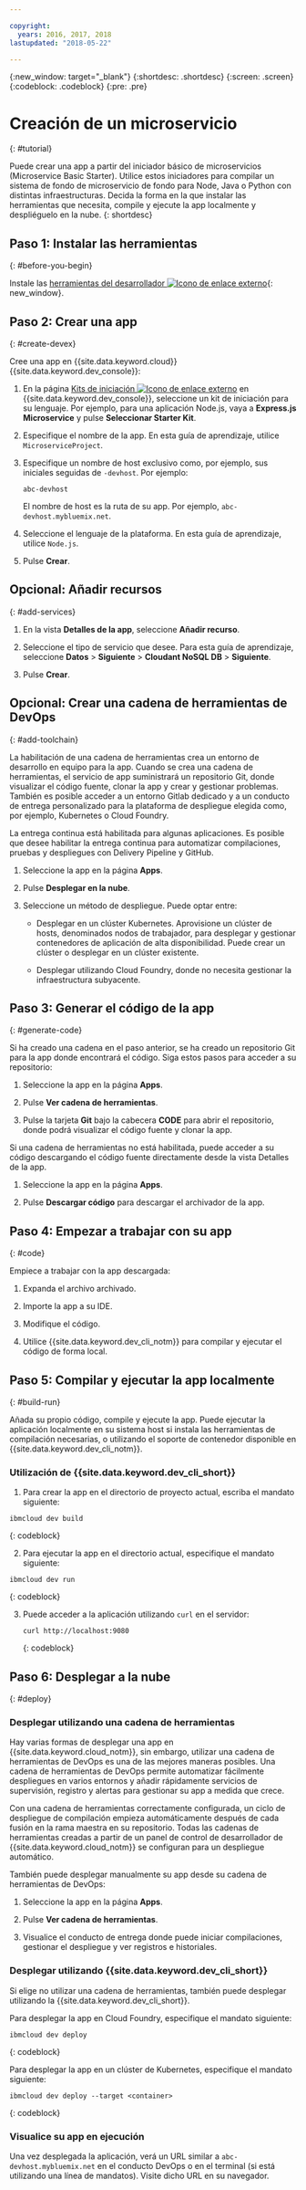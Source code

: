```yaml
---

copyright:
  years: 2016, 2017, 2018
lastupdated: "2018-05-22"

---
```


{:new_window: target="_blank"}
{:shortdesc: .shortdesc}
{:screen: .screen}
{:codeblock: .codeblock}
{:pre: .pre}

# Creación de un microservicio
{: #tutorial}

Puede crear una app a partir del iniciador básico de microservicios (Microservice Basic Starter). Utilice estos iniciadores para compilar un sistema de fondo de microservicio de fondo para Node, Java o Python con distintas infraestructuras. Decida la forma en la que instalar las herramientas que necesita, compile y ejecute la app localmente y despliéguelo en la nube.
{: shortdesc}

## Paso 1: Instalar las herramientas
{: #before-you-begin}

Instale las [herramientas del desarrollador ![Icono de enlace externo](../../icons/launch-glyph.svg "Icono de enlace externo")](https://github.com/IBM-Bluemix/ibm-cloud-developer-tools){: new_window}.

## Paso 2: Crear una app
{: #create-devex}

Cree una app en {{site.data.keyword.cloud}} {{site.data.keyword.dev_console}}:

1. En la página [Kits de iniciación ![Icono de enlace externo](../../icons/launch-glyph.svg "Icono de enlace externo")](https://console.ng.bluemix.net/developer/appservice/starter-kits/) en {{site.data.keyword.dev_console}}, seleccione un kit de iniciación para su lenguaje. Por ejemplo, para una aplicación Node.js, vaya a **Express.js Microservice** y pulse **Seleccionar Starter Kit**.

2. Especifique el nombre de la app. En esta guía de aprendizaje, utilice `MicroserviceProject`.   

3. Especifique un nombre de host exclusivo como, por ejemplo, sus iniciales seguidas de `-devhost`. Por ejemplo:

	```
	abc-devhost
	```

	El nombre de host es la ruta de su app. Por ejemplo, `abc-devhost.mybluemix.net`.

4. Seleccione el lenguaje de la plataforma. En esta guía de aprendizaje, utilice `Node.js`.

5. Pulse **Crear**.

## Opcional: Añadir recursos
{: #add-services}

1. En la vista **Detalles de la app**, seleccione **Añadir recurso**.

2. Seleccione el tipo de servicio que desee. Para esta guía de aprendizaje, seleccione **Datos** > **Siguiente** > **Cloudant NoSQL DB** > **Siguiente**.

3. Pulse **Crear**.

## Opcional: Crear una cadena de herramientas de DevOps
{: #add-toolchain}

La habilitación de una cadena de herramientas crea un entorno de desarrollo en equipo para la app. Cuando se crea una cadena de herramientas, el servicio de app suministrará un repositorio Git, donde visualizar el código fuente, clonar la app y crear y gestionar problemas. También es posible acceder a un entorno Gitlab dedicado y a un conducto de entrega personalizado para la plataforma de despliegue elegida como, por ejemplo, Kubernetes o Cloud Foundry.

La entrega continua está habilitada para algunas aplicaciones. Es posible que desee habilitar la entrega continua para automatizar compilaciones, pruebas y despliegues con Delivery Pipeline y GitHub.

1. Seleccione la app en la página **Apps**.

2. Pulse **Desplegar en la nube**.

3. Seleccione un método de despliegue. Puede optar entre:

	* Desplegar en un clúster Kubernetes. Aprovisione un clúster de hosts, denominados nodos de trabajador, para desplegar y gestionar contenedores de aplicación de alta disponibilidad. Puede crear un clúster o desplegar en un clúster existente.

	* Desplegar utilizando Cloud Foundry, donde no necesita gestionar la infraestructura subyacente.

## Paso 3: Generar el código de la app
{: #generate-code}

Si ha creado una cadena en el paso anterior, se ha creado un repositorio Git para la app donde encontrará el código. Siga estos pasos para acceder a su repositorio:

1. Seleccione la app en la página **Apps**.

2. Pulse **Ver cadena de herramientas**.

3. Pulse la tarjeta **Git** bajo la cabecera **CODE** para abrir el repositorio, donde podrá visualizar el código fuente y clonar la app.

Si una cadena de herramientas no está habilitada, puede acceder a su código descargando el código fuente directamente desde la vista Detalles de la app.

1. Seleccione la app en la página **Apps**.

2. Pulse **Descargar código** para descargar el archivador de la app.

## Paso 4: Empezar a trabajar con su app
{: #code}

Empiece a trabajar con la app descargada:

1. Expanda el archivo archivado.

2. Importe la app a su IDE.

3. Modifique el código.

4. Utilice {{site.data.keyword.dev_cli_notm}} para compilar y ejecutar el código de forma local.


## Paso 5: Compilar y ejecutar la app localmente
{: #build-run}

Añada su propio código, compile y ejecute la app. Puede ejecutar la aplicación localmente en su sistema host si instala las herramientas de compilación necesarias, o utilizando el soporte de contenedor disponible en {{site.data.keyword.dev_cli_notm}}.

### Utilización de {{site.data.keyword.dev_cli_short}}

1. Para crear la app en el directorio de proyecto actual, escriba el mandato siguiente:

  ```
  ibmcloud dev build
  ```
  {: codeblock}

2. Para ejecutar la app en el directorio actual, especifique el mandato siguiente:

  ```
  ibmcloud dev run
  ```
  {: codeblock}

3. Puede acceder a la aplicación utilizando `curl` en el servidor:

	```
	curl http://localhost:9080
	```
	{: codeblock}


## Paso 6: Desplegar a la nube
{: #deploy}

### Desplegar utilizando una cadena de herramientas
Hay varias formas de desplegar una app en {{site.data.keyword.cloud_notm}}, sin embargo, utilizar una cadena de herramientas de DevOps es una de las mejores maneras posibles.  Una cadena de herramientas de DevOps permite automatizar fácilmente despliegues en varios entornos y añadir rápidamente servicios de supervisión, registro y alertas para gestionar su app a medida que crece.

Con una cadena de herramientas correctamente configurada, un ciclo de despliegue de compilación empieza automáticamente después de cada fusión en la rama maestra en su repositorio. Todas las cadenas de herramientas creadas a partir de un panel de control de desarrollador de {{site.data.keyword.cloud_notm}} se configuran para un despliegue automático.

También puede desplegar manualmente su app desde su cadena de herramientas de DevOps:

1. Seleccione la app en la página **Apps**.

2. Pulse **Ver cadena de herramientas**.

3. Visualice el conducto de entrega donde puede iniciar compilaciones, gestionar el despliegue y ver registros e historiales.

### Desplegar utilizando {{site.data.keyword.dev_cli_short}}
Si elige no utilizar una cadena de herramientas, también puede desplegar utilizando la {{site.data.keyword.dev_cli_short}}.

Para desplegar la app en Cloud Foundry, especifique el mandato siguiente:

  ```
  ibmcloud dev deploy
  ```
  {: codeblock}

Para desplegar la app en un clúster de Kubernetes, especifique el mandato siguiente:

```
ibmcloud dev deploy --target <container>
```
{: codeblock}

### Visualice su app en ejecución
Una vez desplegada la aplicación, verá un URL similar a `abc-devhost.mybluemix.net` en el conducto DevOps o en el terminal (si está utilizando una línea de mandatos). Visite dicho URL en su navegador.

